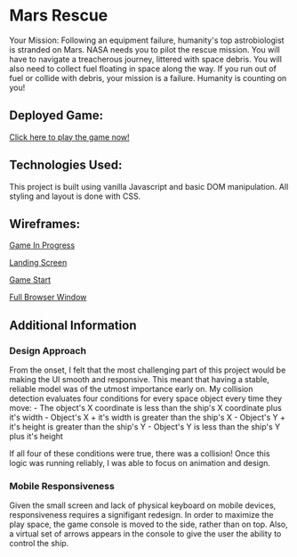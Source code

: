 # Mars Rescue
Your Mission: Following an equipment failure, humanity's top astrobiologist is stranded on Mars. NASA needs you to pilot the rescue mission. You will have to navigate a treacherous journey, littered with space debris. You will also need to collect fuel floating in space along the way. If you run out of fuel or collide with debris, your mission is a failure. Humanity is counting on you!

## Deployed Game: 
[Click here to play the game now!](https://pages.git.generalassemb.ly/brianogilvie/mars-rescue/)

## Technologies Used:
This project is built using vanilla Javascript and basic DOM manipulation. All styling and layout is done with CSS. 

## Wireframes:
[Game In Progress](https://res.cloudinary.com/brian-ogilvie/image/upload/v1545078425/Project%201%20Wireframes/Game%20In%20Progress.jpg)

[Landing Screen](https://res.cloudinary.com/brian-ogilvie/image/upload/v1545078427/Project%201%20Wireframes/Welcome%20Screen.jpg)

[Game Start](https://res.cloudinary.com/brian-ogilvie/image/upload/v1545078426/Project%201%20Wireframes/Game%20Start.jpg)

[Full Browser Window](https://res.cloudinary.com/brian-ogilvie/image/upload/v1545078427/Project%201%20Wireframes/Browser%20Window.jpg)

## Additional Information
### Design Approach
From the onset, I felt that the most challenging part of this project would be making the UI smooth and responsive. This meant that having a stable, reliable model was of the utmost importance early on. My collision detection evaluates four conditions for every space object every time they move: 
    - The object's X coordinate is less than the ship's X coordinate plus it's width
    - Object's X + it's width is greater than the ship's X
    - Object's Y + it's height is greater than the ship's Y
    - Object's Y is less than the ship's Y plus it's height
    
If all four of these conditions were true, there was a collision! Once this logic was running reliably, I was able to focus on animation and design. 

### Mobile Responsiveness
Given the small screen and lack of physical keyboard on mobile devices, responsiveness requires a signifigant redesign. In order to maximize the play space, the game console is moved to the side, rather than on top. Also, a virtual set of arrows appears in the console to give the user the ability to control the ship. 
